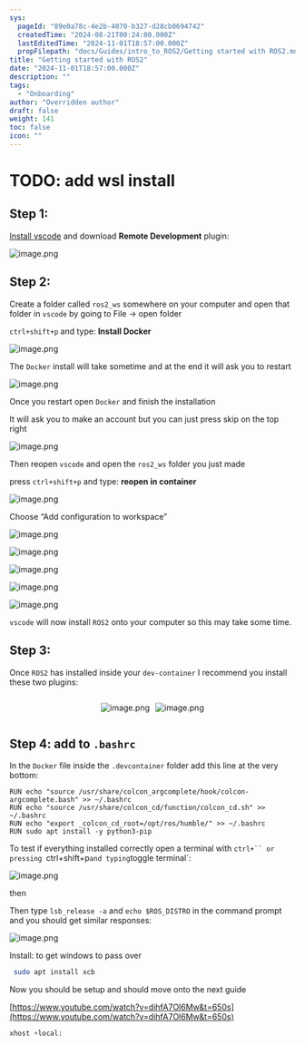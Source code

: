 ```yaml
---
sys:
  pageId: "89e0a78c-4e2b-4070-b327-d28cb0694742"
  createdTime: "2024-08-21T00:24:00.000Z"
  lastEditedTime: "2024-11-01T18:57:00.000Z"
  propFilepath: "docs/Guides/intro_to_ROS2/Getting started with ROS2.md"
title: "Getting started with ROS2"
date: "2024-11-01T18:57:00.000Z"
description: ""
tags:
  - "Onboarding"
author: "Overridden author"
draft: false
weight: 141
toc: false
icon: ""
---
```


# TODO: add wsl install

## Step 1:

[Install vscode](https://code.visualstudio.com/download) and download **Remote Development** plugin:

![image.png](https://prod-files-secure.s3.us-west-2.amazonaws.com/d518164a-d88e-44d1-a4ee-3adb3bd8bce0/efb52993-1881-4a40-b95e-6f020334f022/image.png?X-Amz-Algorithm=AWS4-HMAC-SHA256&X-Amz-Content-Sha256=UNSIGNED-PAYLOAD&X-Amz-Credential=ASIAZI2LB4665J6A7BIJ%2F20250426%2Fus-west-2%2Fs3%2Faws4_request&X-Amz-Date=20250426T081005Z&X-Amz-Expires=3600&X-Amz-Security-Token=IQoJb3JpZ2luX2VjEKf%2F%2F%2F%2F%2F%2F%2F%2F%2F%2FwEaCXVzLXdlc3QtMiJIMEYCIQDZayZhUJeZC5K0nNsafkcBD90Z%2FACeCcM2kKEB%2FlQVsQIhAJ1vVjJvG8Zuj8YhDw7m%2FYevRQ48BIURgJtoKGFl2hmTKv8DCEAQABoMNjM3NDIzMTgzODA1Igyt6ubXgYwfdc7oRtgq3AOXdUGXv2aoXoAs4%2FDGpLPoBxKcgH8Hizah7A47TnJvNxliZKyfd9G4dSQm1IfA6Qh2m8w%2BhCrZ0pJ1ljIzmmWhrFSWJjkXryDwr9%2FM4iQL3ujS4dQABxpKh%2FKpInpWDXIsrfqgVPoVRcv5JUs0snYqLGMHyv%2B52i6NPzJtf2cXwYz85vpkJLHd63AErXWtOjQFIha1lpArVhBE72H4h0AK6h40SnWHK9iIIazMaE02ZNR3QaiBo%2FUxUOnYDy5x2Es7TzjtOJEy%2Bu15RtuT3uGcP%2Bj83sO3B5TCG7RbO7dw43jYkK2nmnVXYQibSpKJHqiBP5TxNYqHbdUgqrJvtkA5suYLTFUECfdahmwFx7Zj7K0GN203ui%2Bbjx7xV8bIpWA6gD6f7p5M6r3R9iJY%2FtAwAQuGo1rsayNVu3Yb13oa0y6JBGa5GtAG3j578eW36rfS9D9A5GKv2q6kT1wJ%2F2H4KgCkU4rX3QpWtu8aqPBtFVFb6kXIg6dzK1WKyNZyuAzwoNb97HZWHREfT%2BdUDHZa0qcIfeQBDT5ONMv6tb2VHLbwvciFTrTsQm%2BmMC3zBknEJfjHpbE%2Bl4bl0jENcRSYjA49s3zryEAKgeBlw6g6OlSUl1T1i%2BANCXbc3TDIhLLABjqkAWKDaw0yX%2BXhg3z7XJ8CmWUS54VABx5dMnlKKMcm8qpNN7syL%2BGRKzsk1G6QTGzzJoFsXO%2BgtPwYkWDfIgzJWM%2FYGE86hBEf8TkLSU0E3vFnvFIXyNMhLiV7nEr98OD9xgPstW4mVN3qoOkt4ERw09ikkYwhVGZdJwG722BoOCniatOBX9VKcyw3lV18DSfc7sBkM5Q5aphTf5lq1WOLHNoHFTTH&X-Amz-Signature=9c430ecff6f9656aa852f33ef5ef407af11ebacfbe91761a49ee425d52de678c&X-Amz-SignedHeaders=host&x-id=GetObject)

## Step 2:

Create a folder called `ros2_ws` somewhere on your computer and open that folder in `vscode` by going to File → open folder 

`ctrl+shift+p` and type: **Install Docker**

![image.png](https://prod-files-secure.s3.us-west-2.amazonaws.com/d518164a-d88e-44d1-a4ee-3adb3bd8bce0/2269dc0e-1cd5-47ff-bceb-c04ad9b2eab0/image.png?X-Amz-Algorithm=AWS4-HMAC-SHA256&X-Amz-Content-Sha256=UNSIGNED-PAYLOAD&X-Amz-Credential=ASIAZI2LB4665J6A7BIJ%2F20250426%2Fus-west-2%2Fs3%2Faws4_request&X-Amz-Date=20250426T081005Z&X-Amz-Expires=3600&X-Amz-Security-Token=IQoJb3JpZ2luX2VjEKf%2F%2F%2F%2F%2F%2F%2F%2F%2F%2FwEaCXVzLXdlc3QtMiJIMEYCIQDZayZhUJeZC5K0nNsafkcBD90Z%2FACeCcM2kKEB%2FlQVsQIhAJ1vVjJvG8Zuj8YhDw7m%2FYevRQ48BIURgJtoKGFl2hmTKv8DCEAQABoMNjM3NDIzMTgzODA1Igyt6ubXgYwfdc7oRtgq3AOXdUGXv2aoXoAs4%2FDGpLPoBxKcgH8Hizah7A47TnJvNxliZKyfd9G4dSQm1IfA6Qh2m8w%2BhCrZ0pJ1ljIzmmWhrFSWJjkXryDwr9%2FM4iQL3ujS4dQABxpKh%2FKpInpWDXIsrfqgVPoVRcv5JUs0snYqLGMHyv%2B52i6NPzJtf2cXwYz85vpkJLHd63AErXWtOjQFIha1lpArVhBE72H4h0AK6h40SnWHK9iIIazMaE02ZNR3QaiBo%2FUxUOnYDy5x2Es7TzjtOJEy%2Bu15RtuT3uGcP%2Bj83sO3B5TCG7RbO7dw43jYkK2nmnVXYQibSpKJHqiBP5TxNYqHbdUgqrJvtkA5suYLTFUECfdahmwFx7Zj7K0GN203ui%2Bbjx7xV8bIpWA6gD6f7p5M6r3R9iJY%2FtAwAQuGo1rsayNVu3Yb13oa0y6JBGa5GtAG3j578eW36rfS9D9A5GKv2q6kT1wJ%2F2H4KgCkU4rX3QpWtu8aqPBtFVFb6kXIg6dzK1WKyNZyuAzwoNb97HZWHREfT%2BdUDHZa0qcIfeQBDT5ONMv6tb2VHLbwvciFTrTsQm%2BmMC3zBknEJfjHpbE%2Bl4bl0jENcRSYjA49s3zryEAKgeBlw6g6OlSUl1T1i%2BANCXbc3TDIhLLABjqkAWKDaw0yX%2BXhg3z7XJ8CmWUS54VABx5dMnlKKMcm8qpNN7syL%2BGRKzsk1G6QTGzzJoFsXO%2BgtPwYkWDfIgzJWM%2FYGE86hBEf8TkLSU0E3vFnvFIXyNMhLiV7nEr98OD9xgPstW4mVN3qoOkt4ERw09ikkYwhVGZdJwG722BoOCniatOBX9VKcyw3lV18DSfc7sBkM5Q5aphTf5lq1WOLHNoHFTTH&X-Amz-Signature=08e1a978729034722268b1a71c798185919f5110388ffac24ac5860f174c634a&X-Amz-SignedHeaders=host&x-id=GetObject)

The `Docker` install will take sometime and at the end it will ask you to restart

![image.png](https://prod-files-secure.s3.us-west-2.amazonaws.com/d518164a-d88e-44d1-a4ee-3adb3bd8bce0/ed233f78-be33-4b1f-b89c-9c346c0e961e/image.png?X-Amz-Algorithm=AWS4-HMAC-SHA256&X-Amz-Content-Sha256=UNSIGNED-PAYLOAD&X-Amz-Credential=ASIAZI2LB4665J6A7BIJ%2F20250426%2Fus-west-2%2Fs3%2Faws4_request&X-Amz-Date=20250426T081005Z&X-Amz-Expires=3600&X-Amz-Security-Token=IQoJb3JpZ2luX2VjEKf%2F%2F%2F%2F%2F%2F%2F%2F%2F%2FwEaCXVzLXdlc3QtMiJIMEYCIQDZayZhUJeZC5K0nNsafkcBD90Z%2FACeCcM2kKEB%2FlQVsQIhAJ1vVjJvG8Zuj8YhDw7m%2FYevRQ48BIURgJtoKGFl2hmTKv8DCEAQABoMNjM3NDIzMTgzODA1Igyt6ubXgYwfdc7oRtgq3AOXdUGXv2aoXoAs4%2FDGpLPoBxKcgH8Hizah7A47TnJvNxliZKyfd9G4dSQm1IfA6Qh2m8w%2BhCrZ0pJ1ljIzmmWhrFSWJjkXryDwr9%2FM4iQL3ujS4dQABxpKh%2FKpInpWDXIsrfqgVPoVRcv5JUs0snYqLGMHyv%2B52i6NPzJtf2cXwYz85vpkJLHd63AErXWtOjQFIha1lpArVhBE72H4h0AK6h40SnWHK9iIIazMaE02ZNR3QaiBo%2FUxUOnYDy5x2Es7TzjtOJEy%2Bu15RtuT3uGcP%2Bj83sO3B5TCG7RbO7dw43jYkK2nmnVXYQibSpKJHqiBP5TxNYqHbdUgqrJvtkA5suYLTFUECfdahmwFx7Zj7K0GN203ui%2Bbjx7xV8bIpWA6gD6f7p5M6r3R9iJY%2FtAwAQuGo1rsayNVu3Yb13oa0y6JBGa5GtAG3j578eW36rfS9D9A5GKv2q6kT1wJ%2F2H4KgCkU4rX3QpWtu8aqPBtFVFb6kXIg6dzK1WKyNZyuAzwoNb97HZWHREfT%2BdUDHZa0qcIfeQBDT5ONMv6tb2VHLbwvciFTrTsQm%2BmMC3zBknEJfjHpbE%2Bl4bl0jENcRSYjA49s3zryEAKgeBlw6g6OlSUl1T1i%2BANCXbc3TDIhLLABjqkAWKDaw0yX%2BXhg3z7XJ8CmWUS54VABx5dMnlKKMcm8qpNN7syL%2BGRKzsk1G6QTGzzJoFsXO%2BgtPwYkWDfIgzJWM%2FYGE86hBEf8TkLSU0E3vFnvFIXyNMhLiV7nEr98OD9xgPstW4mVN3qoOkt4ERw09ikkYwhVGZdJwG722BoOCniatOBX9VKcyw3lV18DSfc7sBkM5Q5aphTf5lq1WOLHNoHFTTH&X-Amz-Signature=55de14cebf7ab5172d950d0428ff477f35c0c240ad91cf79e7aeceaf184fa31d&X-Amz-SignedHeaders=host&x-id=GetObject)

Once you restart open `Docker` and finish the installation

It will ask you to make an account but you can just press skip on the top right

![image.png](https://prod-files-secure.s3.us-west-2.amazonaws.com/d518164a-d88e-44d1-a4ee-3adb3bd8bce0/21010ad9-1659-4fd9-9f59-9932a09b2a3d/image.png?X-Amz-Algorithm=AWS4-HMAC-SHA256&X-Amz-Content-Sha256=UNSIGNED-PAYLOAD&X-Amz-Credential=ASIAZI2LB4665J6A7BIJ%2F20250426%2Fus-west-2%2Fs3%2Faws4_request&X-Amz-Date=20250426T081005Z&X-Amz-Expires=3600&X-Amz-Security-Token=IQoJb3JpZ2luX2VjEKf%2F%2F%2F%2F%2F%2F%2F%2F%2F%2FwEaCXVzLXdlc3QtMiJIMEYCIQDZayZhUJeZC5K0nNsafkcBD90Z%2FACeCcM2kKEB%2FlQVsQIhAJ1vVjJvG8Zuj8YhDw7m%2FYevRQ48BIURgJtoKGFl2hmTKv8DCEAQABoMNjM3NDIzMTgzODA1Igyt6ubXgYwfdc7oRtgq3AOXdUGXv2aoXoAs4%2FDGpLPoBxKcgH8Hizah7A47TnJvNxliZKyfd9G4dSQm1IfA6Qh2m8w%2BhCrZ0pJ1ljIzmmWhrFSWJjkXryDwr9%2FM4iQL3ujS4dQABxpKh%2FKpInpWDXIsrfqgVPoVRcv5JUs0snYqLGMHyv%2B52i6NPzJtf2cXwYz85vpkJLHd63AErXWtOjQFIha1lpArVhBE72H4h0AK6h40SnWHK9iIIazMaE02ZNR3QaiBo%2FUxUOnYDy5x2Es7TzjtOJEy%2Bu15RtuT3uGcP%2Bj83sO3B5TCG7RbO7dw43jYkK2nmnVXYQibSpKJHqiBP5TxNYqHbdUgqrJvtkA5suYLTFUECfdahmwFx7Zj7K0GN203ui%2Bbjx7xV8bIpWA6gD6f7p5M6r3R9iJY%2FtAwAQuGo1rsayNVu3Yb13oa0y6JBGa5GtAG3j578eW36rfS9D9A5GKv2q6kT1wJ%2F2H4KgCkU4rX3QpWtu8aqPBtFVFb6kXIg6dzK1WKyNZyuAzwoNb97HZWHREfT%2BdUDHZa0qcIfeQBDT5ONMv6tb2VHLbwvciFTrTsQm%2BmMC3zBknEJfjHpbE%2Bl4bl0jENcRSYjA49s3zryEAKgeBlw6g6OlSUl1T1i%2BANCXbc3TDIhLLABjqkAWKDaw0yX%2BXhg3z7XJ8CmWUS54VABx5dMnlKKMcm8qpNN7syL%2BGRKzsk1G6QTGzzJoFsXO%2BgtPwYkWDfIgzJWM%2FYGE86hBEf8TkLSU0E3vFnvFIXyNMhLiV7nEr98OD9xgPstW4mVN3qoOkt4ERw09ikkYwhVGZdJwG722BoOCniatOBX9VKcyw3lV18DSfc7sBkM5Q5aphTf5lq1WOLHNoHFTTH&X-Amz-Signature=0f076abdf973305a32899d17a2180fbb1456607bbd4cc3610fbf3a1e2b797b1a&X-Amz-SignedHeaders=host&x-id=GetObject)

Then reopen `vscode` and open the `ros2_ws` folder you just made

press `ctrl+shift+p` and type: **reopen in container**

![image.png](https://prod-files-secure.s3.us-west-2.amazonaws.com/d518164a-d88e-44d1-a4ee-3adb3bd8bce0/4e93b8c2-41ad-488c-8095-c74205196118/image.png?X-Amz-Algorithm=AWS4-HMAC-SHA256&X-Amz-Content-Sha256=UNSIGNED-PAYLOAD&X-Amz-Credential=ASIAZI2LB4665J6A7BIJ%2F20250426%2Fus-west-2%2Fs3%2Faws4_request&X-Amz-Date=20250426T081005Z&X-Amz-Expires=3600&X-Amz-Security-Token=IQoJb3JpZ2luX2VjEKf%2F%2F%2F%2F%2F%2F%2F%2F%2F%2FwEaCXVzLXdlc3QtMiJIMEYCIQDZayZhUJeZC5K0nNsafkcBD90Z%2FACeCcM2kKEB%2FlQVsQIhAJ1vVjJvG8Zuj8YhDw7m%2FYevRQ48BIURgJtoKGFl2hmTKv8DCEAQABoMNjM3NDIzMTgzODA1Igyt6ubXgYwfdc7oRtgq3AOXdUGXv2aoXoAs4%2FDGpLPoBxKcgH8Hizah7A47TnJvNxliZKyfd9G4dSQm1IfA6Qh2m8w%2BhCrZ0pJ1ljIzmmWhrFSWJjkXryDwr9%2FM4iQL3ujS4dQABxpKh%2FKpInpWDXIsrfqgVPoVRcv5JUs0snYqLGMHyv%2B52i6NPzJtf2cXwYz85vpkJLHd63AErXWtOjQFIha1lpArVhBE72H4h0AK6h40SnWHK9iIIazMaE02ZNR3QaiBo%2FUxUOnYDy5x2Es7TzjtOJEy%2Bu15RtuT3uGcP%2Bj83sO3B5TCG7RbO7dw43jYkK2nmnVXYQibSpKJHqiBP5TxNYqHbdUgqrJvtkA5suYLTFUECfdahmwFx7Zj7K0GN203ui%2Bbjx7xV8bIpWA6gD6f7p5M6r3R9iJY%2FtAwAQuGo1rsayNVu3Yb13oa0y6JBGa5GtAG3j578eW36rfS9D9A5GKv2q6kT1wJ%2F2H4KgCkU4rX3QpWtu8aqPBtFVFb6kXIg6dzK1WKyNZyuAzwoNb97HZWHREfT%2BdUDHZa0qcIfeQBDT5ONMv6tb2VHLbwvciFTrTsQm%2BmMC3zBknEJfjHpbE%2Bl4bl0jENcRSYjA49s3zryEAKgeBlw6g6OlSUl1T1i%2BANCXbc3TDIhLLABjqkAWKDaw0yX%2BXhg3z7XJ8CmWUS54VABx5dMnlKKMcm8qpNN7syL%2BGRKzsk1G6QTGzzJoFsXO%2BgtPwYkWDfIgzJWM%2FYGE86hBEf8TkLSU0E3vFnvFIXyNMhLiV7nEr98OD9xgPstW4mVN3qoOkt4ERw09ikkYwhVGZdJwG722BoOCniatOBX9VKcyw3lV18DSfc7sBkM5Q5aphTf5lq1WOLHNoHFTTH&X-Amz-Signature=b7ac73faba54644e8630d85188a45ecf21685eb1d6e7e5de31c2b427937635b3&X-Amz-SignedHeaders=host&x-id=GetObject)

Choose “Add configuration to workspace”

![image.png](https://prod-files-secure.s3.us-west-2.amazonaws.com/d518164a-d88e-44d1-a4ee-3adb3bd8bce0/9560b282-5060-4989-ba37-97e7b2c22476/image.png?X-Amz-Algorithm=AWS4-HMAC-SHA256&X-Amz-Content-Sha256=UNSIGNED-PAYLOAD&X-Amz-Credential=ASIAZI2LB4665J6A7BIJ%2F20250426%2Fus-west-2%2Fs3%2Faws4_request&X-Amz-Date=20250426T081005Z&X-Amz-Expires=3600&X-Amz-Security-Token=IQoJb3JpZ2luX2VjEKf%2F%2F%2F%2F%2F%2F%2F%2F%2F%2FwEaCXVzLXdlc3QtMiJIMEYCIQDZayZhUJeZC5K0nNsafkcBD90Z%2FACeCcM2kKEB%2FlQVsQIhAJ1vVjJvG8Zuj8YhDw7m%2FYevRQ48BIURgJtoKGFl2hmTKv8DCEAQABoMNjM3NDIzMTgzODA1Igyt6ubXgYwfdc7oRtgq3AOXdUGXv2aoXoAs4%2FDGpLPoBxKcgH8Hizah7A47TnJvNxliZKyfd9G4dSQm1IfA6Qh2m8w%2BhCrZ0pJ1ljIzmmWhrFSWJjkXryDwr9%2FM4iQL3ujS4dQABxpKh%2FKpInpWDXIsrfqgVPoVRcv5JUs0snYqLGMHyv%2B52i6NPzJtf2cXwYz85vpkJLHd63AErXWtOjQFIha1lpArVhBE72H4h0AK6h40SnWHK9iIIazMaE02ZNR3QaiBo%2FUxUOnYDy5x2Es7TzjtOJEy%2Bu15RtuT3uGcP%2Bj83sO3B5TCG7RbO7dw43jYkK2nmnVXYQibSpKJHqiBP5TxNYqHbdUgqrJvtkA5suYLTFUECfdahmwFx7Zj7K0GN203ui%2Bbjx7xV8bIpWA6gD6f7p5M6r3R9iJY%2FtAwAQuGo1rsayNVu3Yb13oa0y6JBGa5GtAG3j578eW36rfS9D9A5GKv2q6kT1wJ%2F2H4KgCkU4rX3QpWtu8aqPBtFVFb6kXIg6dzK1WKyNZyuAzwoNb97HZWHREfT%2BdUDHZa0qcIfeQBDT5ONMv6tb2VHLbwvciFTrTsQm%2BmMC3zBknEJfjHpbE%2Bl4bl0jENcRSYjA49s3zryEAKgeBlw6g6OlSUl1T1i%2BANCXbc3TDIhLLABjqkAWKDaw0yX%2BXhg3z7XJ8CmWUS54VABx5dMnlKKMcm8qpNN7syL%2BGRKzsk1G6QTGzzJoFsXO%2BgtPwYkWDfIgzJWM%2FYGE86hBEf8TkLSU0E3vFnvFIXyNMhLiV7nEr98OD9xgPstW4mVN3qoOkt4ERw09ikkYwhVGZdJwG722BoOCniatOBX9VKcyw3lV18DSfc7sBkM5Q5aphTf5lq1WOLHNoHFTTH&X-Amz-Signature=27021614b90aea3a568f7d76f4a109ddecaad68740f404508612b97636a116a4&X-Amz-SignedHeaders=host&x-id=GetObject)

![image.png](https://prod-files-secure.s3.us-west-2.amazonaws.com/d518164a-d88e-44d1-a4ee-3adb3bd8bce0/2ee63f81-886b-48e8-a553-dc6e5eac99e4/image.png?X-Amz-Algorithm=AWS4-HMAC-SHA256&X-Amz-Content-Sha256=UNSIGNED-PAYLOAD&X-Amz-Credential=ASIAZI2LB4665J6A7BIJ%2F20250426%2Fus-west-2%2Fs3%2Faws4_request&X-Amz-Date=20250426T081005Z&X-Amz-Expires=3600&X-Amz-Security-Token=IQoJb3JpZ2luX2VjEKf%2F%2F%2F%2F%2F%2F%2F%2F%2F%2FwEaCXVzLXdlc3QtMiJIMEYCIQDZayZhUJeZC5K0nNsafkcBD90Z%2FACeCcM2kKEB%2FlQVsQIhAJ1vVjJvG8Zuj8YhDw7m%2FYevRQ48BIURgJtoKGFl2hmTKv8DCEAQABoMNjM3NDIzMTgzODA1Igyt6ubXgYwfdc7oRtgq3AOXdUGXv2aoXoAs4%2FDGpLPoBxKcgH8Hizah7A47TnJvNxliZKyfd9G4dSQm1IfA6Qh2m8w%2BhCrZ0pJ1ljIzmmWhrFSWJjkXryDwr9%2FM4iQL3ujS4dQABxpKh%2FKpInpWDXIsrfqgVPoVRcv5JUs0snYqLGMHyv%2B52i6NPzJtf2cXwYz85vpkJLHd63AErXWtOjQFIha1lpArVhBE72H4h0AK6h40SnWHK9iIIazMaE02ZNR3QaiBo%2FUxUOnYDy5x2Es7TzjtOJEy%2Bu15RtuT3uGcP%2Bj83sO3B5TCG7RbO7dw43jYkK2nmnVXYQibSpKJHqiBP5TxNYqHbdUgqrJvtkA5suYLTFUECfdahmwFx7Zj7K0GN203ui%2Bbjx7xV8bIpWA6gD6f7p5M6r3R9iJY%2FtAwAQuGo1rsayNVu3Yb13oa0y6JBGa5GtAG3j578eW36rfS9D9A5GKv2q6kT1wJ%2F2H4KgCkU4rX3QpWtu8aqPBtFVFb6kXIg6dzK1WKyNZyuAzwoNb97HZWHREfT%2BdUDHZa0qcIfeQBDT5ONMv6tb2VHLbwvciFTrTsQm%2BmMC3zBknEJfjHpbE%2Bl4bl0jENcRSYjA49s3zryEAKgeBlw6g6OlSUl1T1i%2BANCXbc3TDIhLLABjqkAWKDaw0yX%2BXhg3z7XJ8CmWUS54VABx5dMnlKKMcm8qpNN7syL%2BGRKzsk1G6QTGzzJoFsXO%2BgtPwYkWDfIgzJWM%2FYGE86hBEf8TkLSU0E3vFnvFIXyNMhLiV7nEr98OD9xgPstW4mVN3qoOkt4ERw09ikkYwhVGZdJwG722BoOCniatOBX9VKcyw3lV18DSfc7sBkM5Q5aphTf5lq1WOLHNoHFTTH&X-Amz-Signature=3708c1401ab7610d1ffb746537c281450ab2e3dca1ce55ebbee545bd3d94f5ef&X-Amz-SignedHeaders=host&x-id=GetObject)

![image.png](https://prod-files-secure.s3.us-west-2.amazonaws.com/d518164a-d88e-44d1-a4ee-3adb3bd8bce0/ae1580b2-b048-407e-aed9-b584224a7a04/image.png?X-Amz-Algorithm=AWS4-HMAC-SHA256&X-Amz-Content-Sha256=UNSIGNED-PAYLOAD&X-Amz-Credential=ASIAZI2LB4665J6A7BIJ%2F20250426%2Fus-west-2%2Fs3%2Faws4_request&X-Amz-Date=20250426T081005Z&X-Amz-Expires=3600&X-Amz-Security-Token=IQoJb3JpZ2luX2VjEKf%2F%2F%2F%2F%2F%2F%2F%2F%2F%2FwEaCXVzLXdlc3QtMiJIMEYCIQDZayZhUJeZC5K0nNsafkcBD90Z%2FACeCcM2kKEB%2FlQVsQIhAJ1vVjJvG8Zuj8YhDw7m%2FYevRQ48BIURgJtoKGFl2hmTKv8DCEAQABoMNjM3NDIzMTgzODA1Igyt6ubXgYwfdc7oRtgq3AOXdUGXv2aoXoAs4%2FDGpLPoBxKcgH8Hizah7A47TnJvNxliZKyfd9G4dSQm1IfA6Qh2m8w%2BhCrZ0pJ1ljIzmmWhrFSWJjkXryDwr9%2FM4iQL3ujS4dQABxpKh%2FKpInpWDXIsrfqgVPoVRcv5JUs0snYqLGMHyv%2B52i6NPzJtf2cXwYz85vpkJLHd63AErXWtOjQFIha1lpArVhBE72H4h0AK6h40SnWHK9iIIazMaE02ZNR3QaiBo%2FUxUOnYDy5x2Es7TzjtOJEy%2Bu15RtuT3uGcP%2Bj83sO3B5TCG7RbO7dw43jYkK2nmnVXYQibSpKJHqiBP5TxNYqHbdUgqrJvtkA5suYLTFUECfdahmwFx7Zj7K0GN203ui%2Bbjx7xV8bIpWA6gD6f7p5M6r3R9iJY%2FtAwAQuGo1rsayNVu3Yb13oa0y6JBGa5GtAG3j578eW36rfS9D9A5GKv2q6kT1wJ%2F2H4KgCkU4rX3QpWtu8aqPBtFVFb6kXIg6dzK1WKyNZyuAzwoNb97HZWHREfT%2BdUDHZa0qcIfeQBDT5ONMv6tb2VHLbwvciFTrTsQm%2BmMC3zBknEJfjHpbE%2Bl4bl0jENcRSYjA49s3zryEAKgeBlw6g6OlSUl1T1i%2BANCXbc3TDIhLLABjqkAWKDaw0yX%2BXhg3z7XJ8CmWUS54VABx5dMnlKKMcm8qpNN7syL%2BGRKzsk1G6QTGzzJoFsXO%2BgtPwYkWDfIgzJWM%2FYGE86hBEf8TkLSU0E3vFnvFIXyNMhLiV7nEr98OD9xgPstW4mVN3qoOkt4ERw09ikkYwhVGZdJwG722BoOCniatOBX9VKcyw3lV18DSfc7sBkM5Q5aphTf5lq1WOLHNoHFTTH&X-Amz-Signature=994808b05257113733c54fb6b0918d3979126a2f2e780c0514ef764b511fccd2&X-Amz-SignedHeaders=host&x-id=GetObject)

![image.png](https://prod-files-secure.s3.us-west-2.amazonaws.com/d518164a-d88e-44d1-a4ee-3adb3bd8bce0/53255b28-f75e-430f-b9e3-c0ac8577e42b/image.png?X-Amz-Algorithm=AWS4-HMAC-SHA256&X-Amz-Content-Sha256=UNSIGNED-PAYLOAD&X-Amz-Credential=ASIAZI2LB4665J6A7BIJ%2F20250426%2Fus-west-2%2Fs3%2Faws4_request&X-Amz-Date=20250426T081005Z&X-Amz-Expires=3600&X-Amz-Security-Token=IQoJb3JpZ2luX2VjEKf%2F%2F%2F%2F%2F%2F%2F%2F%2F%2FwEaCXVzLXdlc3QtMiJIMEYCIQDZayZhUJeZC5K0nNsafkcBD90Z%2FACeCcM2kKEB%2FlQVsQIhAJ1vVjJvG8Zuj8YhDw7m%2FYevRQ48BIURgJtoKGFl2hmTKv8DCEAQABoMNjM3NDIzMTgzODA1Igyt6ubXgYwfdc7oRtgq3AOXdUGXv2aoXoAs4%2FDGpLPoBxKcgH8Hizah7A47TnJvNxliZKyfd9G4dSQm1IfA6Qh2m8w%2BhCrZ0pJ1ljIzmmWhrFSWJjkXryDwr9%2FM4iQL3ujS4dQABxpKh%2FKpInpWDXIsrfqgVPoVRcv5JUs0snYqLGMHyv%2B52i6NPzJtf2cXwYz85vpkJLHd63AErXWtOjQFIha1lpArVhBE72H4h0AK6h40SnWHK9iIIazMaE02ZNR3QaiBo%2FUxUOnYDy5x2Es7TzjtOJEy%2Bu15RtuT3uGcP%2Bj83sO3B5TCG7RbO7dw43jYkK2nmnVXYQibSpKJHqiBP5TxNYqHbdUgqrJvtkA5suYLTFUECfdahmwFx7Zj7K0GN203ui%2Bbjx7xV8bIpWA6gD6f7p5M6r3R9iJY%2FtAwAQuGo1rsayNVu3Yb13oa0y6JBGa5GtAG3j578eW36rfS9D9A5GKv2q6kT1wJ%2F2H4KgCkU4rX3QpWtu8aqPBtFVFb6kXIg6dzK1WKyNZyuAzwoNb97HZWHREfT%2BdUDHZa0qcIfeQBDT5ONMv6tb2VHLbwvciFTrTsQm%2BmMC3zBknEJfjHpbE%2Bl4bl0jENcRSYjA49s3zryEAKgeBlw6g6OlSUl1T1i%2BANCXbc3TDIhLLABjqkAWKDaw0yX%2BXhg3z7XJ8CmWUS54VABx5dMnlKKMcm8qpNN7syL%2BGRKzsk1G6QTGzzJoFsXO%2BgtPwYkWDfIgzJWM%2FYGE86hBEf8TkLSU0E3vFnvFIXyNMhLiV7nEr98OD9xgPstW4mVN3qoOkt4ERw09ikkYwhVGZdJwG722BoOCniatOBX9VKcyw3lV18DSfc7sBkM5Q5aphTf5lq1WOLHNoHFTTH&X-Amz-Signature=c2125fc67a09a8dcc44f5d0a690b7f51107033ced979151d76d2218b8688008f&X-Amz-SignedHeaders=host&x-id=GetObject)

![image.png](https://prod-files-secure.s3.us-west-2.amazonaws.com/d518164a-d88e-44d1-a4ee-3adb3bd8bce0/7c562767-5af9-4ffb-97d1-327bcdf4ee00/image.png?X-Amz-Algorithm=AWS4-HMAC-SHA256&X-Amz-Content-Sha256=UNSIGNED-PAYLOAD&X-Amz-Credential=ASIAZI2LB4665J6A7BIJ%2F20250426%2Fus-west-2%2Fs3%2Faws4_request&X-Amz-Date=20250426T081005Z&X-Amz-Expires=3600&X-Amz-Security-Token=IQoJb3JpZ2luX2VjEKf%2F%2F%2F%2F%2F%2F%2F%2F%2F%2FwEaCXVzLXdlc3QtMiJIMEYCIQDZayZhUJeZC5K0nNsafkcBD90Z%2FACeCcM2kKEB%2FlQVsQIhAJ1vVjJvG8Zuj8YhDw7m%2FYevRQ48BIURgJtoKGFl2hmTKv8DCEAQABoMNjM3NDIzMTgzODA1Igyt6ubXgYwfdc7oRtgq3AOXdUGXv2aoXoAs4%2FDGpLPoBxKcgH8Hizah7A47TnJvNxliZKyfd9G4dSQm1IfA6Qh2m8w%2BhCrZ0pJ1ljIzmmWhrFSWJjkXryDwr9%2FM4iQL3ujS4dQABxpKh%2FKpInpWDXIsrfqgVPoVRcv5JUs0snYqLGMHyv%2B52i6NPzJtf2cXwYz85vpkJLHd63AErXWtOjQFIha1lpArVhBE72H4h0AK6h40SnWHK9iIIazMaE02ZNR3QaiBo%2FUxUOnYDy5x2Es7TzjtOJEy%2Bu15RtuT3uGcP%2Bj83sO3B5TCG7RbO7dw43jYkK2nmnVXYQibSpKJHqiBP5TxNYqHbdUgqrJvtkA5suYLTFUECfdahmwFx7Zj7K0GN203ui%2Bbjx7xV8bIpWA6gD6f7p5M6r3R9iJY%2FtAwAQuGo1rsayNVu3Yb13oa0y6JBGa5GtAG3j578eW36rfS9D9A5GKv2q6kT1wJ%2F2H4KgCkU4rX3QpWtu8aqPBtFVFb6kXIg6dzK1WKyNZyuAzwoNb97HZWHREfT%2BdUDHZa0qcIfeQBDT5ONMv6tb2VHLbwvciFTrTsQm%2BmMC3zBknEJfjHpbE%2Bl4bl0jENcRSYjA49s3zryEAKgeBlw6g6OlSUl1T1i%2BANCXbc3TDIhLLABjqkAWKDaw0yX%2BXhg3z7XJ8CmWUS54VABx5dMnlKKMcm8qpNN7syL%2BGRKzsk1G6QTGzzJoFsXO%2BgtPwYkWDfIgzJWM%2FYGE86hBEf8TkLSU0E3vFnvFIXyNMhLiV7nEr98OD9xgPstW4mVN3qoOkt4ERw09ikkYwhVGZdJwG722BoOCniatOBX9VKcyw3lV18DSfc7sBkM5Q5aphTf5lq1WOLHNoHFTTH&X-Amz-Signature=ac76c8f3073abe1a7e348b41d4f9761b4302faec8b05178c3bf2f51b05d868af&X-Amz-SignedHeaders=host&x-id=GetObject)

`vscode` will now install `ROS2` onto your computer so this may take some time.

## Step 3:

Once `ROS2` has installed inside your `dev-container` I recommend you install these two plugins:

<div style="display: flex;flex-direction: row; column-gap:10px; max-width: 630px;justify-content: center;">
<div>

![image.png](https://prod-files-secure.s3.us-west-2.amazonaws.com/d518164a-d88e-44d1-a4ee-3adb3bd8bce0/3fc3d550-5a54-4ba1-ba6b-faa01cdb7369/image.png?X-Amz-Algorithm=AWS4-HMAC-SHA256&X-Amz-Content-Sha256=UNSIGNED-PAYLOAD&X-Amz-Credential=ASIAZI2LB466SYRWQCTD%2F20250426%2Fus-west-2%2Fs3%2Faws4_request&X-Amz-Date=20250426T081010Z&X-Amz-Expires=3600&X-Amz-Security-Token=IQoJb3JpZ2luX2VjEKf%2F%2F%2F%2F%2F%2F%2F%2F%2F%2FwEaCXVzLXdlc3QtMiJIMEYCIQDYfn3JoZtIgYEa4fZ%2FjlV5neI0mrGygK3CzrpCdh4gLQIhAJ68KgxHCUXlauJB0d7104UNAn6rvp2lwC%2FXsx3wnRKgKv8DCEAQABoMNjM3NDIzMTgzODA1Igy9VhPZTDFaD3RlbD8q3APV%2BturRfN7qfAQfmYayHSbD50XgXGUFaT7%2FWWri58zfgDZmvoVFaP2LtpyCXd0TQVFejARrWlKmo9G%2FgoP87FTjg%2BJVTjfBoSs%2FcQN84Vo7uNbjuF%2FuzjiE6vPQXpARkQCn3Fu2Js8mUjFJoNoW1DhrUsPhO2lFarVzcL1iSAvyfRfysprJQsM%2B6NajK6fIcElMTvzvzGswo2VQ262K5VVniu1Ar1xOACZKuK9qze3uJ%2BRIctcWJz8bLdfxDNlo78STYOD86FkhKJtomVTK%2FptohLdAZ2E0FbbZt%2BaeYR1sPouXMYnywL1dV2%2FJmQ0%2B9ohzeiviZ873Rq%2BdXSvKUXVqhorOvRFHHId6NO77U%2Flj%2BUELn8pthh6nEvHPA435HwM6%2FogK6EdlJMaQ7JDSsiyYQ1OGUtF%2FEk38qNpkgaPfdQBaCdMleeVlb7r%2BMFSWH%2BOUc2zm8%2B3Ju0Nj7Ht2AtF0yNn8MRGkbmn65MHy5cFbFKsPAOW7rcuPeGJMQeV9TZTIgmNxVuQNG%2BX%2Fr%2BEbXO8VwEu8xQSJvNkDYarYPkrQeHN40MuxUxXBBSNfRygXaHeR4d9JWrlbHoAOcBh7yMpZ3d2dFo1lTdFcJKO2a9y34Wq%2BLHTaE0tgu%2BJ8jDvg7LABjqkAf9bi1LyFA%2BGs3EV41Rr%2FGvnUErtZBCMT2Io6GN26YNZzd%2FUlylZnrFeG1Q9skxzuOpt2OaUvdKAxIx%2BDlqQAaWvozONhj3B4XchkG%2BjFTNptVmETTClq0s2yTAk8u%2BYJ0XAKnGgkQ1O0tvUsdcJYvb8IV0oaPewSHGPdbQSPiVSWUTIrEaxEvUZ7RLfhfjjj8FbgbQCUoyxNI8mnA%2FqfHE3rQTt&X-Amz-Signature=c12901441de5e4d2c76b85ce5359497706165b94c98e74b1f8503c44f7239fee&X-Amz-SignedHeaders=host&x-id=GetObject)

</div>
<div>

![image.png](https://prod-files-secure.s3.us-west-2.amazonaws.com/d518164a-d88e-44d1-a4ee-3adb3bd8bce0/d994cc66-13c2-4093-a5a3-f84cf4601a82/image.png?X-Amz-Algorithm=AWS4-HMAC-SHA256&X-Amz-Content-Sha256=UNSIGNED-PAYLOAD&X-Amz-Credential=ASIAZI2LB466ZGW7XOQC%2F20250426%2Fus-west-2%2Fs3%2Faws4_request&X-Amz-Date=20250426T081010Z&X-Amz-Expires=3600&X-Amz-Security-Token=IQoJb3JpZ2luX2VjEKf%2F%2F%2F%2F%2F%2F%2F%2F%2F%2FwEaCXVzLXdlc3QtMiJHMEUCIQDDnyWvGkjglZqT2hLJv9wOdiKPQSChfzvxsgpf3IDOvgIgUPekgHmSmOD5w81ihpDf85hqpu%2FFZEQmKycrq5kv6Zcq%2FwMIQBAAGgw2Mzc0MjMxODM4MDUiDLSF%2BiylZuVaAYCVpCrcA0d%2F2vHerEUU0iUyiDv2s5QmLfAqcjMbD%2FkpzLcnmM7e%2B8XljjMHIP3O%2BEotAbHgV46Ae4GL5BChiYl87NmdCGJeHca02Ka82HXzkTTtzzFaR0%2FpxYUZzwOqWeAagS0fNZANUGCrW3EpFT2Zh6NzyiNB94MEXnydEgAsZm1ME%2FnlbSbd7sJcQQF9VGN7T0Gd9STMhGqvtqz9610b6YexLNnrxEp17CCtiUg2emEvDsQff1bd5o0YUNvLn3DFL0Nu6gQan1%2FVClfqq5lxAeJSQvTbSLZdIL0YMh9HwJwlxTnktHUAI032ZL%2FvIDVjY65%2F1luKZqermVe%2FjQ8Rl8Xc5PohynTR0Pnc4bUgJFlrsX26zKwLh72G5KdpSR4u88oLDr98JEfnZ5isi8zE0AdbSOAfawYwr%2B3nfF%2FnuOSEQMV3Q4%2Fh%2BKWnmwJHge2FZUJ4Dh%2BLaSFD8FO7IT7K7eJHdEpcT9mwI%2FvetynKtB7vfAx%2F4WnJwu9%2F5XyPhgqsCuu8SjWFE%2BVHSEJObjUpa5ymWF5OJ3ODlcrOqjkgIHfPNDWg%2B7WTRae2LYTiH44QM4vsPxBEj3fynTOPQ2BIElIzCvLt8FexXiRI%2BPJM4dFwLsNnMf1WekFQLXOAkAoDMLKEssAGOqUBXKBUWHTTx6VQ6QBnxER1lSuWubEAoM8MF9O04owE6%2FAAYBuSSN6hdFoLgS7IBHPCX5OWhsKY3y0iKlRDIj%2BGCaIrSfT3STfGvN9FQxUjfAQWWyrmEP3PlfKDJdRHW8EDK4tRpTrIGg2oAYVhvYwlRRbYXIMWZnPG6kKoGw0ILhD8CrQ5CEf78HiwnZTf1t4jWlceAlG2N9s6eAG2w2Z0o%2FFY4N5o&X-Amz-Signature=a5a429c7746fd3893f2fbe671fed19209190dcae6a8205974227a2b7cc8467fa&X-Amz-SignedHeaders=host&x-id=GetObject)

</div>
</div>

## Step 4: add to `.bashrc`

In the `Docker` file inside the `.devcontainer` folder add this line at the very bottom: 

```docker
RUN echo "source /usr/share/colcon_argcomplete/hook/colcon-argcomplete.bash" >> ~/.bashrc
RUN echo "source /usr/share/colcon_cd/function/colcon_cd.sh" >> ~/.bashrc
RUN echo "export _colcon_cd_root=/opt/ros/humble/" >> ~/.bashrc
RUN sudo apt install -y python3-pip 
```

To test if everything installed correctly open a terminal with `ctrl+`` or pressing `ctrl+shift+p` and typing `toggle terminal`:

![image.png](https://prod-files-secure.s3.us-west-2.amazonaws.com/d518164a-d88e-44d1-a4ee-3adb3bd8bce0/6a4943d8-b04e-4c02-9a58-775f3384d1a5/image.png?X-Amz-Algorithm=AWS4-HMAC-SHA256&X-Amz-Content-Sha256=UNSIGNED-PAYLOAD&X-Amz-Credential=ASIAZI2LB4665J6A7BIJ%2F20250426%2Fus-west-2%2Fs3%2Faws4_request&X-Amz-Date=20250426T081005Z&X-Amz-Expires=3600&X-Amz-Security-Token=IQoJb3JpZ2luX2VjEKf%2F%2F%2F%2F%2F%2F%2F%2F%2F%2FwEaCXVzLXdlc3QtMiJIMEYCIQDZayZhUJeZC5K0nNsafkcBD90Z%2FACeCcM2kKEB%2FlQVsQIhAJ1vVjJvG8Zuj8YhDw7m%2FYevRQ48BIURgJtoKGFl2hmTKv8DCEAQABoMNjM3NDIzMTgzODA1Igyt6ubXgYwfdc7oRtgq3AOXdUGXv2aoXoAs4%2FDGpLPoBxKcgH8Hizah7A47TnJvNxliZKyfd9G4dSQm1IfA6Qh2m8w%2BhCrZ0pJ1ljIzmmWhrFSWJjkXryDwr9%2FM4iQL3ujS4dQABxpKh%2FKpInpWDXIsrfqgVPoVRcv5JUs0snYqLGMHyv%2B52i6NPzJtf2cXwYz85vpkJLHd63AErXWtOjQFIha1lpArVhBE72H4h0AK6h40SnWHK9iIIazMaE02ZNR3QaiBo%2FUxUOnYDy5x2Es7TzjtOJEy%2Bu15RtuT3uGcP%2Bj83sO3B5TCG7RbO7dw43jYkK2nmnVXYQibSpKJHqiBP5TxNYqHbdUgqrJvtkA5suYLTFUECfdahmwFx7Zj7K0GN203ui%2Bbjx7xV8bIpWA6gD6f7p5M6r3R9iJY%2FtAwAQuGo1rsayNVu3Yb13oa0y6JBGa5GtAG3j578eW36rfS9D9A5GKv2q6kT1wJ%2F2H4KgCkU4rX3QpWtu8aqPBtFVFb6kXIg6dzK1WKyNZyuAzwoNb97HZWHREfT%2BdUDHZa0qcIfeQBDT5ONMv6tb2VHLbwvciFTrTsQm%2BmMC3zBknEJfjHpbE%2Bl4bl0jENcRSYjA49s3zryEAKgeBlw6g6OlSUl1T1i%2BANCXbc3TDIhLLABjqkAWKDaw0yX%2BXhg3z7XJ8CmWUS54VABx5dMnlKKMcm8qpNN7syL%2BGRKzsk1G6QTGzzJoFsXO%2BgtPwYkWDfIgzJWM%2FYGE86hBEf8TkLSU0E3vFnvFIXyNMhLiV7nEr98OD9xgPstW4mVN3qoOkt4ERw09ikkYwhVGZdJwG722BoOCniatOBX9VKcyw3lV18DSfc7sBkM5Q5aphTf5lq1WOLHNoHFTTH&X-Amz-Signature=7e9578e9025e98721cdf60ee4a9b0871e04a0d67359b259d450accc7b85c53c5&X-Amz-SignedHeaders=host&x-id=GetObject)

then 

Then type `lsb_release -a` and `echo $ROS_DISTRO` in the command prompt and you should get similar responses:

![image.png](https://prod-files-secure.s3.us-west-2.amazonaws.com/d518164a-d88e-44d1-a4ee-3adb3bd8bce0/3e635dec-a805-4e85-8b9e-d000e5b71a4e/image.png?X-Amz-Algorithm=AWS4-HMAC-SHA256&X-Amz-Content-Sha256=UNSIGNED-PAYLOAD&X-Amz-Credential=ASIAZI2LB4665J6A7BIJ%2F20250426%2Fus-west-2%2Fs3%2Faws4_request&X-Amz-Date=20250426T081005Z&X-Amz-Expires=3600&X-Amz-Security-Token=IQoJb3JpZ2luX2VjEKf%2F%2F%2F%2F%2F%2F%2F%2F%2F%2FwEaCXVzLXdlc3QtMiJIMEYCIQDZayZhUJeZC5K0nNsafkcBD90Z%2FACeCcM2kKEB%2FlQVsQIhAJ1vVjJvG8Zuj8YhDw7m%2FYevRQ48BIURgJtoKGFl2hmTKv8DCEAQABoMNjM3NDIzMTgzODA1Igyt6ubXgYwfdc7oRtgq3AOXdUGXv2aoXoAs4%2FDGpLPoBxKcgH8Hizah7A47TnJvNxliZKyfd9G4dSQm1IfA6Qh2m8w%2BhCrZ0pJ1ljIzmmWhrFSWJjkXryDwr9%2FM4iQL3ujS4dQABxpKh%2FKpInpWDXIsrfqgVPoVRcv5JUs0snYqLGMHyv%2B52i6NPzJtf2cXwYz85vpkJLHd63AErXWtOjQFIha1lpArVhBE72H4h0AK6h40SnWHK9iIIazMaE02ZNR3QaiBo%2FUxUOnYDy5x2Es7TzjtOJEy%2Bu15RtuT3uGcP%2Bj83sO3B5TCG7RbO7dw43jYkK2nmnVXYQibSpKJHqiBP5TxNYqHbdUgqrJvtkA5suYLTFUECfdahmwFx7Zj7K0GN203ui%2Bbjx7xV8bIpWA6gD6f7p5M6r3R9iJY%2FtAwAQuGo1rsayNVu3Yb13oa0y6JBGa5GtAG3j578eW36rfS9D9A5GKv2q6kT1wJ%2F2H4KgCkU4rX3QpWtu8aqPBtFVFb6kXIg6dzK1WKyNZyuAzwoNb97HZWHREfT%2BdUDHZa0qcIfeQBDT5ONMv6tb2VHLbwvciFTrTsQm%2BmMC3zBknEJfjHpbE%2Bl4bl0jENcRSYjA49s3zryEAKgeBlw6g6OlSUl1T1i%2BANCXbc3TDIhLLABjqkAWKDaw0yX%2BXhg3z7XJ8CmWUS54VABx5dMnlKKMcm8qpNN7syL%2BGRKzsk1G6QTGzzJoFsXO%2BgtPwYkWDfIgzJWM%2FYGE86hBEf8TkLSU0E3vFnvFIXyNMhLiV7nEr98OD9xgPstW4mVN3qoOkt4ERw09ikkYwhVGZdJwG722BoOCniatOBX9VKcyw3lV18DSfc7sBkM5Q5aphTf5lq1WOLHNoHFTTH&X-Amz-Signature=0e66d561ca464200b5b49a0b2520ec42ddb481accfa8ba6b60c1512e5cf3a6a2&X-Amz-SignedHeaders=host&x-id=GetObject)

Install:  to get windows to pass over

```bash
 sudo apt install xcb
```

Now you should be setup and should move onto the next guide 

[https://www.youtube.com/watch?v=dihfA7Ol6Mw&t=650s](https://www.youtube.com/watch?v=dihfA7Ol6Mw&t=650s)

```python
xhost +local:
```
